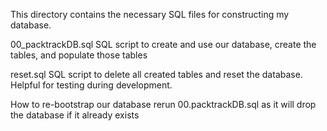 This directory contains the necessary SQL files for constructing my database.

00_packtrackDB.sql
SQL script to create and use our database, create the tables, and populate those tables

reset.sql
SQL script to delete all created tables and reset the database. Helpful for testing during development.

How to re-bootstrap our database
rerun 00.packtrackDB.sql as it will drop the database if it already exists